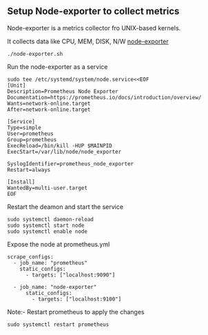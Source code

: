 ## Setup Node-exporter to collect metrics
Node-exporter is a metrics collector fro UNIX-based kernels.

It collects data like CPU, MEM, DISK, N/W [node-exporter](https://prometheus.io/download/#node_exporter)

```
./node-exporter.sh
```

Run the node-exporter as a service
```
sudo tee /etc/systemd/system/node.service<<EOF
[Unit]
Description=Prometheus Node Exporter
Documentation=https://prometheus.io/docs/introduction/overview/
Wants=network-online.target
After=network-online.target

[Service]
Type=simple
User=prometheus
Group=prometheus
ExecReload=/bin/kill -HUP $MAINPID
ExecStart=/var/lib/node/node_exporter

SyslogIdentifier=prometheus_node_exporter
Restart=always

[Install]
WantedBy=multi-user.target
EOF
```

Restart the deamon and start the service
```
sudo systemctl daemon-reload
sudo systemctl start node
sudo systemctl enable node
```

Expose the node  at prometheus.yml
```
scrape_configs:
  - job_name: "prometheus"
    static_configs:
      - targets: ["localhost:9090"]

  - job_name: "node-exporter"
      static_configs:
        - targets: ["localhost:9100"]
```

Note:- Restart prometheus to apply the changes
```
sudo systemctl restart prometheus
```
